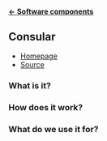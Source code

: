 #### [← Software components](README.md)
## Consular
* [Homepage](http://consular.readthedocs.org/en/latest/)
* [Source](https://github.com/universalcore/consular)

### What is it?

### How does it work?

### What do we use it for?
